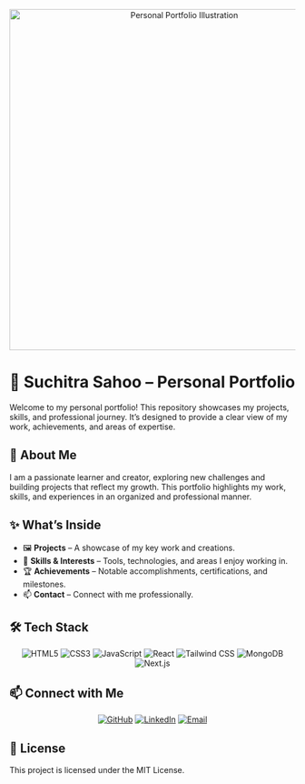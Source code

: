 <p align="center">
  <img src="https://static.vecteezy.com/system/resources/previews/041/761/137/non_2x/personal-portfolio-illustration-with-profile-data-resume-or-self-improvement-to-attract-clients-and-employers-in-flat-cartoon-background-vector.jpg" alt="Personal Portfolio Illustration" width="600"/>
</p>

# 🌟 Suchitra Sahoo – Personal Portfolio

Welcome to my personal portfolio! This repository showcases my projects, skills, and professional journey. It’s designed to provide a clear view of my work, achievements, and areas of expertise.

## 🔹 About Me
I am a passionate learner and creator, exploring new challenges and building projects that reflect my growth. This portfolio highlights my work, skills, and experiences in an organized and professional manner.

## ✨ What’s Inside
- 🖼️ **Projects** – A showcase of my key work and creations.  
- 🎨 **Skills & Interests** – Tools, technologies, and areas I enjoy working in.  
- 🏆 **Achievements** – Notable accomplishments, certifications, and milestones.  
- 📫 **Contact** – Connect with me professionally.

## 🛠️ Tech Stack
<p align="center">
  <img src="https://img.shields.io/badge/HTML5-E34F26?style=for-the-badge&logo=html5&logoColor=white" alt="HTML5"/>  
  <img src="https://img.shields.io/badge/CSS3-1572B6?style=for-the-badge&logo=css3&logoColor=white" alt="CSS3"/>  
  <img src="https://img.shields.io/badge/JavaScript-F7DF1E?style=for-the-badge&logo=javascript&logoColor=black" alt="JavaScript"/>  
  <img src="https://img.shields.io/badge/React-61DAFB?style=for-the-badge&logo=react&logoColor=black" alt="React"/>  
  <img src="https://img.shields.io/badge/Tailwind_CSS-06B6D4?style=for-the-badge&logo=tailwind-css&logoColor=white" alt="Tailwind CSS"/>  
  <img src="https://img.shields.io/badge/MongoDB-47A248?style=for-the-badge&logo=mongodb&logoColor=white" alt="MongoDB"/>  
  <img src="https://img.shields.io/badge/Next.js-000000?style=for-the-badge&logo=next.js&logoColor=white" alt="Next.js"/>  
</p>

## 📫 Connect with Me
<p align="center">
  <a href="https://github.com/suchitra-sahoo" target="_blank"><img src="https://img.shields.io/badge/GitHub-181717?style=for-the-badge&logo=github&logoColor=white" alt="GitHub"/></a>  
  <a href="https://www.linkedin.com/in/suchitra-sahoo-a60a05257/" target="_blank"><img src="https://img.shields.io/badge/LinkedIn-0A66C2?style=for-the-badge&logo=linkedin&logoColor=white" alt="LinkedIn"/></a>  
  <a href="mailto:suchitrasahoo874@gmail.com" target="_blank"><img src="https://img.shields.io/badge/Email-D14836?style=for-the-badge&logo=gmail&logoColor=white" alt="Email"/></a>
</p>

## 📜 License
This project is licensed under the MIT License.
